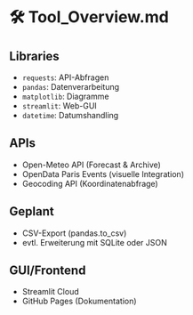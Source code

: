 
# 🛠️ Tool_Overview.md

## Libraries
- `requests`: API-Abfragen
- `pandas`: Datenverarbeitung
- `matplotlib`: Diagramme
- `streamlit`: Web-GUI
- `datetime`: Datumshandling

## APIs
- Open-Meteo API (Forecast & Archive)
- OpenData Paris Events (visuelle Integration)
- Geocoding API (Koordinatenabfrage)

## Geplant
- CSV-Export (pandas.to_csv)
- evtl. Erweiterung mit SQLite oder JSON

## GUI/Frontend
- Streamlit Cloud
- GitHub Pages (Dokumentation)
